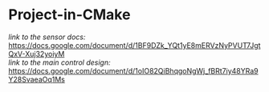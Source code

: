 # Project-in-CMake
*link to the sensor docs:*<br>
https://docs.google.com/document/d/1BF9DZk_YQt1yE8mERVzNyPVUT7JgtQxV-Xuj32yoiyM
<br>
*link to the main control design:*
https://docs.google.com/document/d/1oIO82QiBhqgoNgWj_fBRt7iy48YRa9Y28SvaeaOq1Ms